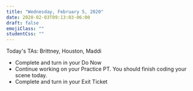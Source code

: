 ```yaml
---
title: "Wednesday, February 5, 2020"
date: 2020-02-03T09:13:03-06:00
draft: false
emojiClass: ""
studentCss: ""
---
```


Today's TAs: Brittney, Houston, Maddi

- Complete and turn in your Do Now
- Continue working on your Practice PT. You should finish coding your scene today.
- Complete and turn in your Exit Ticket
